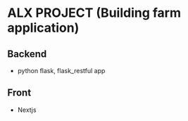 # ALX PROJECT (Building farm application)

## Backend 
- python flask, flask_restful app

## Front 
- Nextjs 